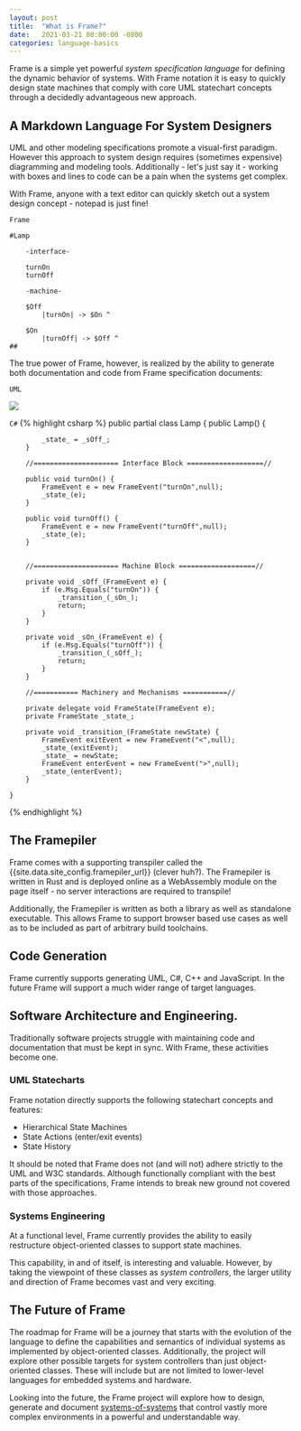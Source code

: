 ```yaml
---
layout: post
title:  "What is Frame?"
date:   2021-03-21 00:00:00 -0800
categories: language-basics
---
```


Frame is a simple yet powerful _system specification language_ for defining the dynamic behavior of systems. With Frame notation it is easy to quickly design state machines that comply with core UML statechart concepts through a decidedly advantageous new approach.

## A Markdown Language For System Designers

UML and other modeling specifications promote a visual-first paradigm. However this approach to system design requires (sometimes expensive) diagramming and modeling tools. Additionally - let's just say it - working with boxes and lines to code can be a pain when the systems get complex.

With Frame, anyone with a text editor can quickly sketch out a system design concept - notepad is just fine!

`Frame`
```
#Lamp

    -interface-

    turnOn
    turnOff

    -machine-

    $Off
        |turnOn| -> $On ^

    $On
        |turnOff| -> $Off ^
##
```   

The true power of Frame, however, is realized by the ability to generate both documentation and code from Frame specification documents:

`UML`

![](https://www.plantuml.com/plantuml/png/SoWkIImgAStDuG8oIb8L_DFI5AgvQc6yF30dMYjMGLVN3YJ91SGWDaZAIa5DsT38nBgaj2ZFFm_2vWAAGvMYo0FvK0KEgNafGFi0)

`C#`
{% highlight csharp %}
    public partial class Lamp {
        public Lamp() {

            _state_ = _sOff_;
        }

        //===================== Interface Block ===================//

        public void turnOn() {
            FrameEvent e = new FrameEvent("turnOn",null);
            _state_(e);
        }

        public void turnOff() {
            FrameEvent e = new FrameEvent("turnOff",null);
            _state_(e);
        }


        //===================== Machine Block ===================//

        private void _sOff_(FrameEvent e) {
            if (e.Msg.Equals("turnOn")) {
                _transition_(_sOn_);
                return;
            }
        }

        private void _sOn_(FrameEvent e) {
            if (e.Msg.Equals("turnOff")) {
                _transition_(_sOff_);
                return;
            }
        }

        //=========== Machinery and Mechanisms ===========//

        private delegate void FrameState(FrameEvent e);
        private FrameState _state_;

        private void _transition_(FrameState newState) {
            FrameEvent exitEvent = new FrameEvent("<",null);
            _state_(exitEvent);
            _state_ = newState;
            FrameEvent enterEvent = new FrameEvent(">",null);
            _state_(enterEvent);
        }

    }
{% endhighlight %}

## The Framepiler

Frame comes with a supporting transpiler called the {{site.data.site_config.framepiler_url}} (clever huh?). The Framepiler is written in Rust and is deployed online as a WebAssembly module on the page itself - no server interactions are required to transpile!

Additionally, the Framepiler is written as both a library as well as standalone executable. This allows Frame to support browser based use cases as well as to be included as part of arbitrary build toolchains.

## Code Generation

Frame currently supports generating UML, C#, C++ and JavaScript. In the future Frame will support a much wider range of target languages.

## Software Architecture and Engineering.  

Traditionally software projects struggle with maintaining code and documentation that must be kept in sync. With Frame, these activities become one.

### UML Statecharts

Frame notation directly supports the following statechart concepts and features:

- Hierarchical State Machines
- State Actions (enter/exit events)
- State History

It should be noted that Frame does not (and will not) adhere strictly to the UML and W3C standards. Although functionally compliant with the best parts of the specifications, Frame intends to break new ground not covered with those approaches.

### Systems Engineering

At a functional level, Frame currently provides the ability to easily restructure object-oriented classes to support state machines.

This capability, in and of itself, is interesting and valuable. However, by taking the viewpoint of these classes as <i>system controllers</i>, the larger utility and direction of Frame becomes vast and very exciting.

## The Future of Frame

The roadmap for Frame will be a journey that starts with the evolution of the language to define the capabilities and semantics of individual systems as implemented by object-oriented classes. Additionally, the project will explore other possible targets for system controllers than just object-oriented classes. These will include but are not limited to lower-level languages for embedded systems and hardware.

Looking into the future, the Frame project will explore how to design, generate and document <a href="https://en.wikipedia.org/wiki/System_of_systems#:~:text=System%20of%20systems%20is%20a,sum%20of%20the%20constituent%20systems." target="_blank">systems-of-systems</a> that control vastly more complex environments in a powerful and understandable way.
